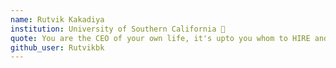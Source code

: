 ```yaml
---
name: Rutvik Kakadiya
institution: University of Southern California 🚩
quote: You are the CEO of your own life, it's upto you whom to HIRE and whom to FIRE
github_user: Rutvikbk
---
```

